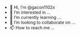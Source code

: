 - 👋 Hi, I’m @gacon1102x
- 👀 I’m interested in ...
- 🌱 I’m currently learning ...
- 💞️ I’m looking to collaborate on ...
- 📫 How to reach me ...

<!---
gacon1102x/gacon1102x is a ✨ special ✨ repository because its `README.md` (this file) appears on your GitHub profile.
You can click the Preview link to take a look at your changes.
--->
